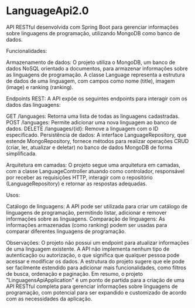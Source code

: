 # LanguageApi2.0
API RESTful desenvolvida com Spring Boot para gerenciar informações sobre linguagens de programação, utilizando MongoDB como banco de dados.

Funcionalidades:

Armazenamento de dados: O projeto utiliza o MongoDB, um banco de dados NoSQL orientado a documentos, para armazenar informações sobre as linguagens de programação. A classe Language representa a estrutura de dados de uma linguagem, com campos como nome (title), imagem (image) e ranking (ranking).

Endpoints REST: A API expõe os seguintes endpoints para interagir com os dados das linguagens:

GET /languages: Retorna uma lista de todas as linguagens cadastradas.
POST /languages: Permite adicionar uma nova linguagem ao banco de dados.
DELETE /languages/{id}: Remove a linguagem com o ID especificado.
Persistência de dados: A interface LanguageRepository, que estende MongoRepository, fornece métodos para realizar operações CRUD (criar, ler, atualizar e deletar) no banco de dados MongoDB de forma simplificada.

Arquitetura em camadas: O projeto segue uma arquitetura em camadas, com a classe LanguageController atuando como controlador, responsável por receber as requisições HTTP, interagir com o repositório (LanguageRepository) e retornar as respostas adequadas.

Usos:

Catálogo de linguagens: A API pode ser utilizada para criar um catálogo de linguagens de programação, permitindo listar, adicionar e remover informações sobre as linguagens.
Comparação de linguagens: As informações armazenadas (como ranking) podem ser usadas para comparar diferentes linguagens de programação.

Observações:
O projeto não possui um endpoint para atualizar informações de uma linguagem existente.
A API não implementa nenhum tipo de autenticação ou autorização, o que significa que qualquer pessoa pode acessar e modificar os dados.
A estrutura do projeto sugere que ele pode ser facilmente estendido para adicionar mais funcionalidades, como filtros de busca, ordenação e paginação.
Em resumo, o projeto "LinguagensApiApplication" é um ponto de partida para a criação de uma API RESTful completa para gerenciar informações sobre linguagens de programação, com potencial para ser expandido e customizado de acordo com as necessidades da aplicação.
